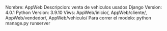 Nombre: AppWeb
Descripcion: venta de vehiculos usados 
Django Version:	4.0.1
Python Version:	3.9.10
Viws: AppWeb/inicio/, AppWeb/cliente/, AppWeb/vendedor/, AppWeb/vehiculo/
Para correr el modelo: python manage.py runserver